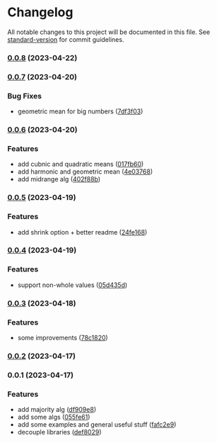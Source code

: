 # Changelog

All notable changes to this project will be documented in this file. See [standard-version](https://github.com/conventional-changelog/standard-version) for commit guidelines.

### [0.0.8](https://github.com/golota60/fixelart/compare/v0.0.7...v0.0.8) (2023-04-22)

### [0.0.7](https://github.com/golota60/fixelart/compare/v0.0.6...v0.0.7) (2023-04-20)


### Bug Fixes

* geometric mean for big numbers ([7df3f03](https://github.com/golota60/fixelart/commit/7df3f03c6d9569ec5dc8cf63d364f4b071462f56))

### [0.0.6](https://github.com/golota60/fixelart/compare/v0.0.5...v0.0.6) (2023-04-20)


### Features

* add cubnic and quadratic means ([017fb60](https://github.com/golota60/fixelart/commit/017fb60d8d5b0c8729ea47853e27884b7de07480))
* add harmonic and geometric mean ([4e03768](https://github.com/golota60/fixelart/commit/4e0376868cf877626fb73abcca8cab14a2f4f7e6))
* add midrange alg ([402f88b](https://github.com/golota60/fixelart/commit/402f88b5b71ac095bf36c0ef3106be556e7bdac8))

### [0.0.5](https://github.com/golota60/fixelart/compare/v0.0.4...v0.0.5) (2023-04-19)


### Features

* add shrink option + better readme ([24fe168](https://github.com/golota60/fixelart/commit/24fe168d5f65c55996f8cba34e3eab363c4cd981))

### [0.0.4](https://github.com/golota60/fixelart/compare/v0.0.3...v0.0.4) (2023-04-19)


### Features

* support non-whole values ([05d435d](https://github.com/golota60/fixelart/commit/05d435dfd875c488ed5446e1c240e745d0bdcbe1))

### [0.0.3](https://github.com/golota60/fixelart/compare/v0.0.2...v0.0.3) (2023-04-18)


### Features

* some improvements ([78c1820](https://github.com/golota60/fixelart/commit/78c1820741606d82577a160a979df6b9a5880870))

### [0.0.2](https://github.com/golota60/fixelart/compare/v0.0.1...v0.0.2) (2023-04-17)

### 0.0.1 (2023-04-17)


### Features

* add majority alg ([df909e8](https://github.com/golota60/fixelart/commit/df909e80913f0facfbef77033d04b927b2fecfe4))
* add some algs ([055fe61](https://github.com/golota60/fixelart/commit/055fe61e10b6607bf6fa7ac280b3f20791d9b2b7))
* add some examples and general useful stuff ([fafc2e9](https://github.com/golota60/fixelart/commit/fafc2e9684b95cd826d3a33e30ed6294554c26d8))
* decouple libraries ([def8029](https://github.com/golota60/fixelart/commit/def8029fc3b0b4d5d09b75cccd1af3408b24424b))
